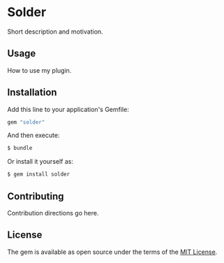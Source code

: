 # Solder
Short description and motivation.

## Usage
How to use my plugin.

## Installation
Add this line to your application's Gemfile:

```ruby
gem "solder"
```

And then execute:
```bash
$ bundle
```

Or install it yourself as:
```bash
$ gem install solder
```

## Contributing
Contribution directions go here.

## License
The gem is available as open source under the terms of the [MIT License](https://opensource.org/licenses/MIT).
